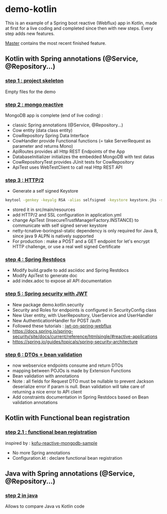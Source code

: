 # demo-kotlin
This is an example of a Spring boot reactive (Webflux) app in Kotlin, made at first for a live coding and completed since then with new steps.
Every step adds new features.

[Master](https://github.com/pull-vert/demo-kotlin) contains the most recent finished feature.

## Kotlin with Spring annotations (@Service, @Repository...)

### [step 1 : project skeleton](https://github.com/pull-vert/demo-kotlin/tree/step1-skeleton)
Empty files for the demo

### [step 2 : mongo reactive](https://github.com/pull-vert/demo-kotlin/tree/step2-mongo-reactive)
MongoDB app is complete (end of live coding) :
* classic Spring annotations (@Service, @Repository...)
* Cow entity (data class entity)
* CowRepository Spring Data Interface
* CowHandler provide Functional functions (= take ServerRequest as parameter and returns Mono<ServerResponse>)
* ApiRoutes provides all Http REST Endpoints of the App
* DatabaseInitializer initializes the embedded MongoDB with test datas
* CowRepositoryTest provides JUnit tests for CowRepository
* ApiTest uses WebTestClient to call real Http REST API

### [step 3 : HTTP/2](https://github.com/pull-vert/demo-kotlin/tree/step3-http-2)
* Generate a self signed Keystore
```bash
keytool -genkey -keyalg RSA -alias selfsigned -keystore keystore.jks -storepass secret -dname CN=localhost -validity 360 -keysize 2048
```
* stored it in src/main/resources
* add HTTP/2 and SSL configuration in application.yml
* change ApiTest (InsecureTrustManagerFactory.INSTANCE) to communicate with self signed server keystore
* netty-tcnative-boringssl-static dependency is only required for Java 8, since java 9 ALPN is natively supported
* For production : make a POST and a GET endpoint for let's encrypt HTTP challenge, or use a real well signed Certificate

### [step 4 : Spring Restdocs](https://github.com/pull-vert/demo-kotlin/tree/step4-spring-restdocs)
* Modify build.gradle to add asciidoc and Spring Restdocs
* Modify ApiTest to generate doc
* add index.adoc to expose all API documentation

### [step 5 : Spring security with JWT](https://github.com/pull-vert/demo-kotlin/tree/step5-spring-security)
* New package demo.kotlin.security
* Security and Roles for endpoints is configured in SecurityConfig class
* New User entity, with UserRepository, UserService and UserHandler
* New AuthenticationHandler for POST /auth
* Followed these tutorials : [jwt-on-spring-webflux](https://medium.com/@ard333/authentication-and-authorization-using-jwt-on-spring-webflux-29b81f813e78)
* https://docs.spring.io/spring-security/site/docs/current/reference/htmlsingle/#reactive-applications
* https://spring.io/guides/topicals/spring-security-architecture

### [step 6 : DTOs + bean validation](https://github.com/pull-vert/demo-kotlin/tree/step6-dtos-bean-validation)
* now webservice endpoints consume and return DTOs
* mapping between POJOs is made by Extension Functions
* Bean validation with annotations
* Note : all fields for Request DTO must be nullable to prevent Jackson deserialize error if param is null. Bean validation will take care of returning a nice error to API client
* Add constraints documentation in Spring Restdocs based on Bean validation annotations

## Kotlin with Functional bean registration
### [step 2.1 : functional bean registration](https://github.com/pull-vert/demo-kotlin/tree/step2.1-functional-bean-registration)
inspired by : [kofu-reactive-mongodb-sample](https://github.com/spring-projects/spring-fu/tree/master/samples/kofu-reactive-mongodb)
* No more Spring annotations
* Configuration.kt : declare functional bean registration

## Java with Spring annotations (@Service, @Repository...)
### [step 2 in java](https://github.com/pull-vert/demo-kotlin/tree/step2-mongo-reactive-java)
Allows to compare Java vs Kotlin code
